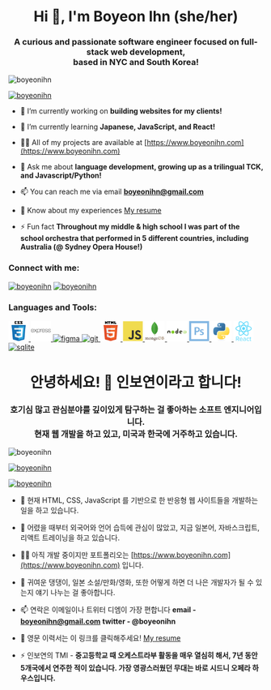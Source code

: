 <h1 align="center">Hi 👋, I'm Boyeon Ihn (she/her)</h1>
<h3 align="center">A curious and passionate software engineer focused on full-stack web development, <br> based in NYC and South Korea!</h3>

<p align="left"> <img src="https://komarev.com/ghpvc/?username=boyeonihn&label=Profile%20views&color=0e75b6&style=flat" alt="boyeonihn" /> </p>

<p align="left"> <a href="https://twitter.com/boyeonihn" target="blank"><img src="https://img.shields.io/twitter/follow/boyeonihn?logo=twitter&style=for-the-badge" alt="boyeonihn" /></a> </p>

- 🔭 I’m currently working on **building websites for my clients!**

- 🌱 I’m currently learning **Japanese, JavaScript, and React!**

- 👨‍💻 All of my projects are available at [https://www.boyeonihn.com](https://www.boyeonihn.com)

- 💬 Ask me about **language development, growing up as a trilingual TCK, and Javascript/Python!**

- 📫 You can reach me via email **boyeonihn@gmail.com**

- 📄 Know about my experiences [My resume](https://docs.google.com/document/d/1OFmIMOtr7r7ALTcEYSY12gHNPBxxKhiN/edit?usp=sharing&ouid=113013109706213627066&rtpof=true&sd=true)

- ⚡ Fun fact **Throughout my middle & high school I was part of the school orchestra that performed in 5 different countries, including Australia (@ Sydney Opera House!)**

<h3 align="left">Connect with me:</h3>
<p align="left">
<a href="https://twitter.com/boyeonihn" target="blank"><img align="center" src="https://raw.githubusercontent.com/rahuldkjain/github-profile-readme-generator/master/src/images/icons/Social/twitter.svg" alt="boyeonihn" height="30" width="40" /></a>
<a href="https://linkedin.com/in/boyeonihn" target="blank"><img align="center" src="https://raw.githubusercontent.com/rahuldkjain/github-profile-readme-generator/master/src/images/icons/Social/linked-in-alt.svg" alt="boyeonihn" height="30" width="40" /></a>
</p>

<h3 align="left">Languages and Tools:</h3>
<p align="left"> <a href="https://www.w3schools.com/css/" target="_blank" rel="noreferrer"> <img src="https://raw.githubusercontent.com/devicons/devicon/master/icons/css3/css3-original-wordmark.svg" alt="css3" width="40" height="40"/> </a> <a href="https://expressjs.com" target="_blank" rel="noreferrer"> <img src="https://raw.githubusercontent.com/devicons/devicon/master/icons/express/express-original-wordmark.svg" alt="express" width="40" height="40"/> </a> <a href="https://www.figma.com/" target="_blank" rel="noreferrer"> <img src="https://www.vectorlogo.zone/logos/figma/figma-icon.svg" alt="figma" width="40" height="40"/> </a> <a href="https://git-scm.com/" target="_blank" rel="noreferrer"> <img src="https://www.vectorlogo.zone/logos/git-scm/git-scm-icon.svg" alt="git" width="40" height="40"/> </a> <a href="https://www.w3.org/html/" target="_blank" rel="noreferrer"> <img src="https://raw.githubusercontent.com/devicons/devicon/master/icons/html5/html5-original-wordmark.svg" alt="html5" width="40" height="40"/> </a> <a href="https://developer.mozilla.org/en-US/docs/Web/JavaScript" target="_blank" rel="noreferrer"> <img src="https://raw.githubusercontent.com/devicons/devicon/master/icons/javascript/javascript-original.svg" alt="javascript" width="40" height="40"/> </a> <a href="https://www.mongodb.com/" target="_blank" rel="noreferrer"> <img src="https://raw.githubusercontent.com/devicons/devicon/master/icons/mongodb/mongodb-original-wordmark.svg" alt="mongodb" width="40" height="40"/> </a> <a href="https://nodejs.org" target="_blank" rel="noreferrer"> <img src="https://raw.githubusercontent.com/devicons/devicon/master/icons/nodejs/nodejs-original-wordmark.svg" alt="nodejs" width="40" height="40"/> </a> <a href="https://www.photoshop.com/en" target="_blank" rel="noreferrer"> <img src="https://raw.githubusercontent.com/devicons/devicon/master/icons/photoshop/photoshop-line.svg" alt="photoshop" width="40" height="40"/> </a> <a href="https://www.python.org" target="_blank" rel="noreferrer"> <img src="https://raw.githubusercontent.com/devicons/devicon/master/icons/python/python-original.svg" alt="python" width="40" height="40"/> </a> <a href="https://reactjs.org/" target="_blank" rel="noreferrer"> <img src="https://raw.githubusercontent.com/devicons/devicon/master/icons/react/react-original-wordmark.svg" alt="react" width="40" height="40"/> </a> <a href="https://www.sqlite.org/" target="_blank" rel="noreferrer"> <img src="https://www.vectorlogo.zone/logos/sqlite/sqlite-icon.svg" alt="sqlite" width="40" height="40"/> </a> </p>

#

<h1 align="center">안녕하세요! 👋 인보연이라고 합니다! </h1>
<h3 align="center"> 호기심 많고 관심분야를 깊이있게 탐구하는 걸 좋아하는 소프트 엔지니어입니다. <br> 현재 웹 개발을 하고 있고, 미국과 한국에 거주하고 있습니다.</h3>

<p align="left"> <img src="https://komarev.com/ghpvc/?username=boyeonihn&label=Profile%20views&color=0e75b6&style=flat" alt="boyeonihn" /> </p>

<p align="left"> <a href="https://twitter.com/boyeonihn" target="blank"><img src="https://img.shields.io/twitter/follow/boyeonihn?logo=twitter&style=for-the-badge" alt="boyeonihn" /></a> </p>

<p align="left"> <a href="https://twitter.com/boyeonihn" target="blank"><img src="https://img.shields.io/twitter/follow/boyeonihn?logo=twitter&style=for-the-badge" alt="boyeonihn" /></a> </p>

- 🔭 현재 HTML, CSS, JavaScript 를 기반으로 한 반응형 웹 사이트들을 개발하는 일을 하고 있습니다. 

- 🌱 어렸을 때부터 외국어와 언어 습득에 관심이 많았고, 지금 일본어, 자바스크립트, 리액트 트레이닝을 하고 있습니다. 

- 👨‍💻 아직 개발 중이지만 포트폴리오는 [https://www.boyeonihn.com](https://www.boyeonihn.com) 입니다. 

- 💬 귀여운 댕댕이, 일본 소설/만화/영화, 또한 어떻게 하면 더 나은 개발자가 될 수 있는지 얘기 나누는 걸 좋아합니다.  
 
- 📫 연락은 이메일이나 트위터 디엠이 가장 편합니다 **email - boyeonihn@gmail.com** **twitter - @boyeonihn** 

- 📄 영문 이력서는 이 링크를 클릭해주세요! [My resume](https://docs.google.com/document/d/1OFmIMOtr7r7ALTcEYSY12gHNPBxxKhiN/edit?usp=sharing&ouid=113013109706213627066&rtpof=true&sd=true)

- ⚡ 인보연의 TMI - **중고등학교 때 오케스트라부 활동을 매우 열심히 해서, 7년 동안 5개국에서 연주한 적이 있습니다. 가장 영광스러웠던 무대는 바로 시드니 오페라 하우스입니다.**


<!---
boyeonihn/boyeonihn is a ✨ special ✨ repository because its `README.md` (this file) appears on your GitHub profile.
You can click the Preview link to take a look at your changes.
--->
